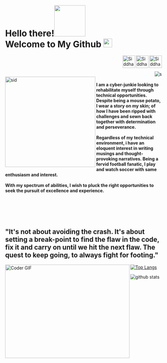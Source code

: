 <h1>Hello there!<img src="https://media.giphy.com/media/Wj7lNjMNDxSmc/giphy.gif" width="100"><br/>
<b>Welcome to My Github <img src="https://media.giphy.com/media/du3J3cXyzhj75IOgvA/giphy.gif" width="28"><br/> </b></h1>
<a href="https://www.instagram.com/iamsiddharthdas/">
  <img align="right" alt="Siddharth Das - Instagram" width="40px" height="40px" src="https://user-images.githubusercontent.com/57487500/88673054-cb0eae00-d105-11ea-84c8-72c11edb81cd.png"/>
</a>
<a href="https://www.linkedin.com/in/iamsiddharthdas/">
  <img align="right" alt="Siddharth Das - LinkedIn" width="40px" height="40px" src="https://user-images.githubusercontent.com/57487500/88674259-3907a500-d107-11ea-80fb-f76f39a84d7c.png"/>
</a>
<a href="mailto:siddharthdas2203@gmail.com">
  <img align="right" alt="Siddharth Das - Gmail" width="40px" height="40px"src="https://user-images.githubusercontent.com/57487500/88674188-255c3e80-d107-11ea-849b-a98bb24a2084.png"/>
</a>
<br/>
<br/>
<br/>
<img align="right" alt= "s" src="https://visitor-badge.laobi.icu/badge?page_id=iamsiddharthdas.iamsiddharthdas"/>
<br/>
<img src= "https://user-images.githubusercontent.com/57487500/88657019-dacec800-d0ee-11ea-928a-5db40e7b267f.gif" align="left" alt="sid" width="290" height="290">
<br/>
<b>I am a cyber-junkie looking to rehabilitate myself through technical opportunities. Despite being a mouse potato, I wear a story on my skin; of how I have been ripped with challenges and sewn back together with determination and perseverance.</b>
<br/>
<br/>
<b>Regardless of my technical environment, i have an eloquent interest in writing musings and thought-provoking narratives.
Being a fervid football fanatic, I play and watch soccer with same enthusiasm and interest.</b>
<br/><br/>
<b>With my spectrum of abilities, I wish to pluck the right opportunities to seek the pursuit of excellence and experience.</b>

<br /><br />
<br/><br/>

## "It's not about avoiding the crash. It's about setting a break-point to find the flaw in the code, fix it and carry on until we hit the next flaw. The quest to keep going, to always fight for footing." 
<img src="https://user-images.githubusercontent.com/57487500/88762425-cb9f5700-d18e-11ea-9ca7-18b1dd0bcf72.gif" align="left" alt="Coder GIF" width="400" height="300"> [![Top Langs](https://github-readme-stats.vercel.app/api/top-langs/?username=iamsiddharthdas&align="right"&layout=compact)](https://github.com/iamsiddharthdas/github-readme-stats)         


![github stats](https://github-readme-stats.vercel.app/api?username=iamsiddharthdas&show_icons=true&theme=radical&align="right")












